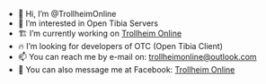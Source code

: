 - 👋 Hi, I’m @TrollheimOnline
- 👀 I’m interested in Open Tibia Servers
- 🏗️ I’m currently working on [Trollheim Online](https://trollheim.online/)
- 🔥 I’m looking for developers of OTC (Open Tibia Client)
- 📫 You can reach me by e-mail on: trollheimonline@outlook.com
- 💬 You can also message me at Facebook: [Trollheim Online](https://www.facebook.com/TrollheimOnline/)
